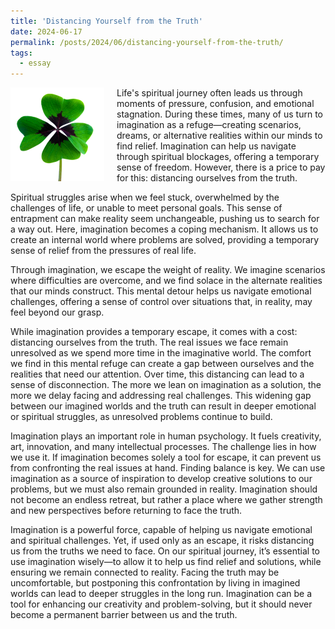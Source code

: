```yaml
---
title: 'Distancing Yourself from the Truth'
date: 2024-06-17
permalink: /posts/2024/06/distancing-yourself-from-the-truth/
tags:
  - essay
---
```


<img width="150" alt="four leaf clover" src="/images/posts/2023-a-year-of-challenges-and-achievements.png" style="float: left; margin-right: 20px;" /> Life's spiritual journey often leads us through moments of pressure, confusion, and emotional stagnation. During these times, many of us turn to imagination as a refuge—creating scenarios, dreams, or alternative realities within our minds to find relief. Imagination can help us navigate through spiritual blockages, offering a temporary sense of freedom. However, there is a price to pay for this: distancing ourselves from the truth.

Spiritual struggles arise when we feel stuck, overwhelmed by the challenges of life, or unable to meet personal goals. This sense of entrapment can make reality seem unchangeable, pushing us to search for a way out. Here, imagination becomes a coping mechanism. It allows us to create an internal world where problems are solved, providing a temporary sense of relief from the pressures of real life.

Through imagination, we escape the weight of reality. We imagine scenarios where difficulties are overcome, and we find solace in the alternate realities that our minds construct. This mental detour helps us navigate emotional challenges, offering a sense of control over situations that, in reality, may feel beyond our grasp.

While imagination provides a temporary escape, it comes with a cost: distancing ourselves from the truth. The real issues we face remain unresolved as we spend more time in the imaginative world. The comfort we find in this mental refuge can create a gap between ourselves and the realities that need our attention. Over time, this distancing can lead to a sense of disconnection. The more we lean on imagination as a solution, the more we delay facing and addressing real challenges. This widening gap between our imagined worlds and the truth can result in deeper emotional or spiritual struggles, as unresolved problems continue to build.

Imagination plays an important role in human psychology. It fuels creativity, art, innovation, and many intellectual processes. The challenge lies in how we use it. If imagination becomes solely a tool for escape, it can prevent us from confronting the real issues at hand. Finding balance is key. We can use imagination as a source of inspiration to develop creative solutions to our problems, but we must also remain grounded in reality. Imagination should not become an endless retreat, but rather a place where we gather strength and new perspectives before returning to face the truth.

Imagination is a powerful force, capable of helping us navigate emotional and spiritual challenges. Yet, if used only as an escape, it risks distancing us from the truths we need to face. On our spiritual journey, it’s essential to use imagination wisely—to allow it to help us find relief and solutions, while ensuring we remain connected to reality. Facing the truth may be uncomfortable, but postponing this confrontation by living in imagined worlds can lead to deeper struggles in the long run. Imagination can be a tool for enhancing our creativity and problem-solving, but it should never become a permanent barrier between us and the truth.
